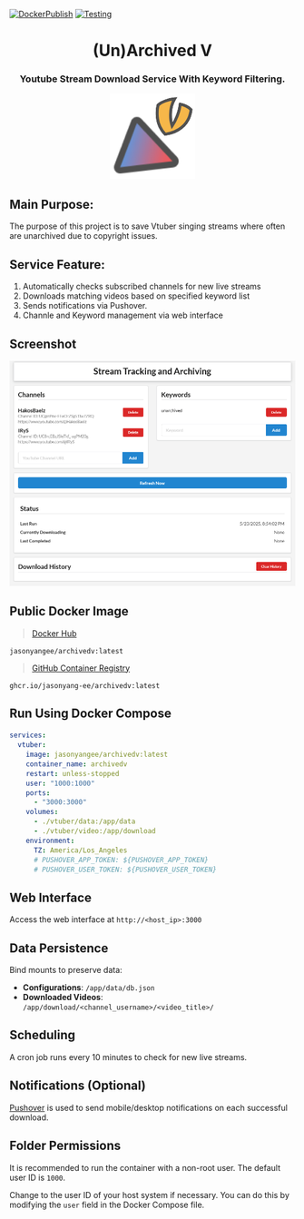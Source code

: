 [![DockerPublish](https://github.com/jasonyang-ee/ArchivedV/actions/workflows/publish.yml/badge.svg)](https://github.com/jasonyang-ee/ArchivedV/actions/workflows/publish.yml)
[![Testing](https://github.com/jasonyang-ee/ArchivedV/actions/workflows/testing.yml/badge.svg)](https://github.com/jasonyang-ee/ArchivedV/actions/workflows/testing.yml)


<h1 align="center">(Un)Archived V</h1>
<h3 align="center">Youtube Stream Download Service With Keyword Filtering.</h3>
<p align="center"><img src="doc/Logo.png" alt="Logo" /></p>



## Main Purpose:

The purpose of this project is to save Vtuber singing streams where often are unarchived due to copyright issues.


## Service Feature:

1. Automatically checks subscribed channels for new live streams
2. Downloads matching videos based on specified keyword list
3. Sends notifications via Pushover.
4. Channle and Keyword management via web interface


## Screenshot

![main page](doc/mainpage.png)

## Public Docker Image

>[Docker Hub](https://hub.docker.com/r/jasonyangee/archivedv)
```
jasonyangee/archivedv:latest
```

>[GitHub Container Registry](https://github.com/jasonyang-ee/ArchivedV/pkgs/container/archivedv)
```
ghcr.io/jasonyang-ee/archivedv:latest
```

## Run Using Docker Compose

```yaml
services:
  vtuber:
    image: jasonyangee/archivedv:latest
    container_name: archivedv
    restart: unless-stopped
    user: "1000:1000"
    ports:
      - "3000:3000"
    volumes:
      - ./vtuber/data:/app/data
      - ./vtuber/video:/app/download
    environment:
      TZ: America/Los_Angeles
      # PUSHOVER_APP_TOKEN: ${PUSHOVER_APP_TOKEN}
      # PUSHOVER_USER_TOKEN: ${PUSHOVER_USER_TOKEN}
```

## Web Interface

Access the web interface at `http://<host_ip>:3000`

## Data Persistence

Bind mounts to preserve data:

- **Configurations**: `/app/data/db.json`
- **Downloaded Videos**: `/app/download/<channel_username>/<video_title>/`

## Scheduling

A cron job runs every 10 minutes to check for new live streams.

## Notifications (Optional)

[Pushover](https://pushover.net/) is used to send mobile/desktop notifications on each successful download.

## Folder Permissions

It is recommended to run the container with a non-root user. The default user ID is `1000`.

Change to the user ID of your host system if necessary. You can do this by modifying the `user` field in the Docker Compose file.